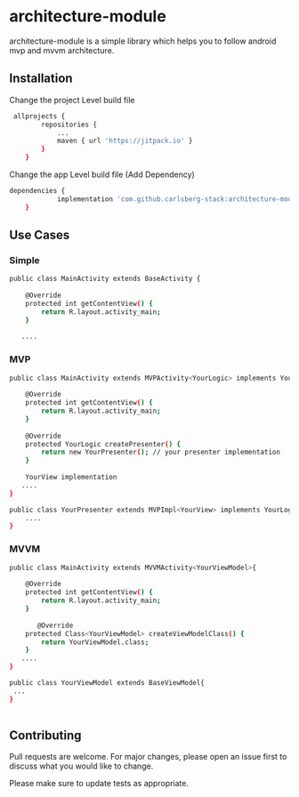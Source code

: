 # architecture-module

architecture-module is a simple library which helps you to follow android mvp and mvvm architecture.

## Installation

Change the project Level build file

```bash
 allprojects {
		repositories {
			...
			maven { url 'https://jitpack.io' }
		}
	}
```

Change the app Level build file (Add Dependency)

```bash
dependencies {
	        implementation 'com.github.carlsberg-stack:architecture-module:20.5.3'
	}
```
## Use Cases

### Simple
```bash
public class MainActivity extends BaseActivity {
    
    @Override
    protected int getContentView() {
        return R.layout.activity_main;
    }
   
   ....
```
### MVP
```bash
public class MainActivity extends MVPActivity<YourLogic> implements YourView {
    
    @Override
    protected int getContentView() {
        return R.layout.activity_main;
    }
      
    @Override
    protected YourLogic createPresenter() {
        return new YourPresenter(); // your presenter implementation
    }
    
    YourView implementation
   ....
}

public class YourPresenter extends MVPImpl<YourView> implements YourLogic {
    ....
}
```
### MVVM
```bash
public class MainActivity extends MVVMActivity<YourViewModel>{
    
    @Override
    protected int getContentView() {
        return R.layout.activity_main;
    }
      
       @Override
    protected Class<YourViewModel> createViewModelClass() {
        return YourViewModel.class;
    }
   ....
}

public class YourViewModel extends BaseViewModel{
 ...
}
  
```


## Contributing
Pull requests are welcome. For major changes, please open an issue first to discuss what you would like to change.

Please make sure to update tests as appropriate.
